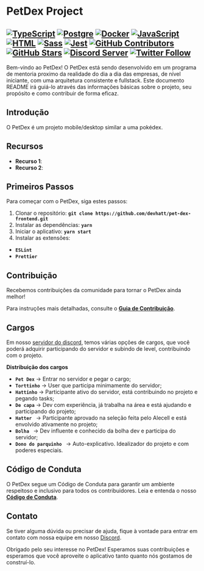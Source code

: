 # PetDex Project 

[![TypeScript](https://img.shields.io/badge/TypeScript-3178C6?logo=typescript&logoColor=white)](https://www.typescriptlang.org/)
[![Postgre](https://img.shields.io/badge/PostgreSQL-316192?logo=postgresql&logoColor=white)](https://www.postgresql.org/)
[![Docker](https://img.shields.io/badge/Docker-2496ED?logo=docker&logoColor=white)](https://www.docker.com/)
[![JavaScript](https://img.shields.io/badge/JavaScript-323330?logo=javascript&logoColor=F7DF1E)](https://developer.mozilla.org/pt-BR/docs/Web/JavaScript)
[![HTML](https://img.shields.io/badge/HTML5-E34F26?logo=html5&logoColor=white)](https://developer.mozilla.org/pt-BR/docs/Web/HTML)
[![Sass](https://img.shields.io/badge/Sass-FF69B4?logo=sass&logoColor=white)](https://sass-lang.com/)
[![Jest](https://img.shields.io/badge/Jest-red?logo=jest&logoColor=white)](https://jestjs.io/)
[![GitHub Contributors](https://img.shields.io/github/contributors/devhatt/pet-dex-frontend)](https://github.com/devhatt/pet-dex-frontend/contributors)
[![GitHub Stars](https://img.shields.io/github/stars/devhatt/pet-dex-frontend.svg?style=social&label=Star&maxAge=2592000)](https://github.com/devhatt/pet-dex-frontend/stargazers/)
[![Discord Server](https://img.shields.io/discord/308323056592486420?color=7289DA&label=Discord&logo=discord&logoColor=white)](https://discord.gg/9f5BZ7yD)
[![Twitter Follow](https://img.shields.io/twitter/follow/alecell_?style=social)](https://twitter.com/alecell_)
--

Bem-vindo ao PetDex! O PetDex está sendo desenvolvido em um programa de mentoria proximo da realidade do dia a dia das empresas, de nível iniciante, com uma arquitetura consistente e fullstack. Este documento README irá guiá-lo através das informações básicas sobre o projeto, seu propósito e como contribuir de forma eficaz.

## **Introdução**

O PetDex é um projeto mobile/desktop similar a uma pokédex.

## **Recursos**

- **Recurso 1**:
- **Recurso 2**: 

## **Primeiros Passos**

Para começar com o PetDex, siga estes passos:

1. Clonar o repositório: **`git clone https://github.com/devhatt/pet-dex-frontend.git`**
2. Instalar as dependências: **`yarn`**
3. Iniciar o aplicativo: **`yarn start`**
4. Instalar as extensões:

- **`ESLint`**
- **`Prettier`**

## **Contribuição**

Recebemos contribuições da comunidade para tornar o PetDex ainda melhor!

Para instruções mais detalhadas, consulte o **[Guia de Contribuição](https://github.com/Alecell/octopost/blob/master/CONTRIBUTING.md)**.

## **Cargos**

Em nosso [servidor do discord](https://discord.com/invite/K2ghxhP6ek), temos várias opções de cargos, que você poderá adquirir participando do servidor e subindo de level, contribuindo com o projeto.

**Distribuição dos cargos**

- **`Pet Dex`** → Entrar no servidor e pegar o cargo;
- **`Torttinho`** → User que participa minimamente do servidor;
- **`Hattinho`** → Participante ativo do servidor, está contribuindo no projeto e pegando tasks;
- **`De capa`** → Dev com experiência, já trabalha na área e está ajudando e participando do projeto;
- **`Hatter `** → Participante aprovado na seleção feita pelo Alecell e está envolvido ativamente no projeto;
- **`Bolha `** → Dev influente e conhecido da bolha dev e participa do servidor;
- **`Dono do parquinho `** → Auto-explicativo. Idealizador do projeto e com poderes especiais.

## **Código de Conduta**

O PetDex segue um Código de Conduta para garantir um ambiente respeitoso e inclusivo para todos os contribuidores. Leia e entenda o nosso **[Código de Conduta](https://github.com/Alecell/octopost/blob/master/CODE_OF_CONDUCT.md)**.

## **Contato**

Se tiver alguma dúvida ou precisar de ajuda, fique à vontade para entrar em contato com nossa equipe em nosso [Discord](https://discord.com/invite/K2ghxhP6ek).

Obrigado pelo seu interesse no PetDex! Esperamos suas contribuições e esperamos que você aproveite o aplicativo tanto quanto nós gostamos de construí-lo.
